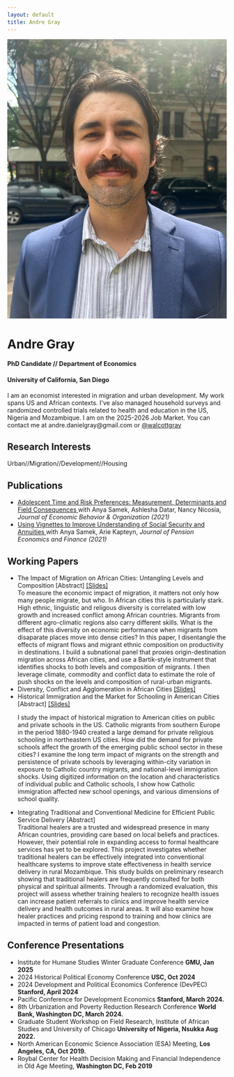 ```yaml
---
layout: default
title: Andre Gray
---
```

 <div class="profile-header">
    <img class="profile-picture" src="/assets/headshot_nyc.jpg" alt="Andre Gray" />
    <div class="profile-text">
      <h1>Andre Gray</h1>
      <div class="subtitle">
        <h4>PhD Candidate // Department of Economics</h4>
        <h4>University of California, San Diego</h4>
      </div>
      <p class="blurb">
        I am an economist interested in migration and urban development. My work spans US and African contexts. I've also managed household surveys and randomized controlled trials related to health and education in the US, Nigeria and Mozambique. I am on the 2025-2026 Job Market. You can contact me at andre.danielgray@gmail.com or <a href="https://x.com/walcottgray">@walcottgray</a>
      </p>
    </div>
  </div>


    
    
  <div class="right">
	<h2> Research Interests </h2>
      <p class="subtitle">
        Urban//Migration//Development//Housing
      </p>
	  <h2> Publications </h2>
	  	<ul class="papers">
		<li class="papers"> <a href="https://www.sciencedirect.com/science/article/pii/S0167268120304820?casa_token=8i7I0Rx2ps4AAAAA:U1CrwwtcLwwwf6He2X5C9PHpnWjNQEbt4sH-iQz127j79Kte6Pya8BTJ1nlF_ZMg7PHFgNvzcw"> Adolescent Time and Risk Preferences:
		Measurement, Determinants and Field Consequences </a> with Anya Samek, Ashlesha Datar, Nancy Nicosia, <i>Journal of Economic Behavior & Organization (2021)</i> </li>
	  	<li class="papers"> <a href="https://www.nber.org/papers/w26176.pdf"> Using Vignettes to Improve Understanding of Social Security and
			Annuities </a>  with Anya Samek, Arie Kapteyn, <i>Journal of Pension Economics and Finance (2021)</i> </li>
	  	</ul>
	<h2> Working Papers</h2>
	  	<ul class="papers">
			<li> The Impact of Migration on African Cities: Untangling Levels and Composition
    <span class="clickable-paper"> [Abstract] </span> 
    <a href="/assets/ethnic_cities_5-13-25.pdf">[Slides]</a>
    <div class="abstract">
      To measure the economic impact of migration, it matters not only how many people migrate, but who. In African cities this is particularly stark. High ethnic, linguistic and religous diversity is correlated with low growth and increased conflict among African countries. Migrants from different agro-climatic regions also carry different skills. What is the effect of this diversity on economic performance when migrants from disaparate places move into dense cities? In this paper, I disentangle the effects of migrant flows and migrant ethnic composition on productivity in destinations. I build a subnational panel that proxies origin-destination migration across African cities, and use a Bartik-style instrument that identifies shocks to both levels and composition of migrants. I then leverage climate, commodity and conflict data to estimate the role of push shocks on the levels and composition of rural-urban migrants.
    </div>
  </li>

<li> Diversity, Conflict and Agglomeration in African Cities  <a href="/assets/ethnic_cities_2-22-24.pdf">[Slides]</a>
			</li> 
			<li> Historical Immigration and the Market for Schooling in American Cities 
    <span class="clickable-paper"> [Abstract] </span> 
	<a href="/assets/micro286_10-5-23.pdf">[Slides]</a>

<div class="abstract">

I study the impact of historical migration to American cities on public and private schools in the US. Catholic migrants from southern Europe in the period 1880-1940 created a large demand for private religious schooling in northeastern US cities. How did the demand for private schools affect the growth of the emerging public school sector in these cities? I examine the long term impact of migrants on the strength and persistence of private schools by leveraging within-city variation in exposure to Catholic country migrants, and national-level immigration shocks. Using digitized information on the location and characteristics of individual public and Catholic schools, I show how Catholic immigration affected new school openings, and various dimensions of school quality.				
    </div>
	 </li>

<li> Integrating Traditional and Conventional Medicine for Efficient Public Service Delivery
<span class="clickable-paper"> [Abstract] </span> 

<div class="abstract">
Traditional healers are a trusted and widespread presence in many African countries, providing care based on local beliefs and practices. However, their potential role in expanding access to formal healthcare services has yet to be explored. This project investigates whether traditional healers can be effectively integrated into conventional healthcare systems to improve state effectiveness in health service delivery in rural Mozambique. This study builds on preliminary research showing that traditional healers are frequently consulted for both physical and spiritual ailments. Through a randomized evaluation, this project will assess whether training healers to recognize health issues can increase patient referrals to clinics and improve health service delivery and health outcomes in
rural areas. It will also examine how healer practices and pricing respond to training and how clinics are impacted in terms of patient load and congestion. 
    </div>
</li>
	  	</ul>
	  <h2> Conference Presentations </h2>
	  	<ul class="presentations">
<li class="presentations"> Institute for Humane Studies Winter Graduate Conference  <b>GMU, Jan 2025</b>
</li>
<li class="presentations"> 2024 Historical Political Economy Conference  <b>USC, Oct 2024</b>
</li>
<li class="presentations"> 2024 Development and Political Economics Conference (DevPEC)  <b>Stanford, April 2024</b>
</li>
<li class="presentations"> Pacific Conference for Development Economics <b> Stanford, March 2024.</b>
			</li>
			<li class="presentations"> 8th Urbanization and Poverty Reduction Research Conference <b> World Bank, Washington DC, March 2024.</b>
			</li>
		<li class="presentations"> Graduate Student Workshop on Field Research, Institute of African Studies and University of Chicago <b> University of Nigeria, Nsukka Aug 2022.</b>
			</li>
		<li class="presentations"> North American Economic Science Association (ESA) Meeting, <b> Los Angeles, CA, Oct 2019.</b>
			</li>
		<li class="presentations">  Roybal Center for Health Decision Making and Financial Independence in Old Age Meeting, <b> Washington DC, Feb 2019 </b>  </li>
	  	</ul>
    </div>

   <script>
document.addEventListener("DOMContentLoaded", function () {
  document.querySelectorAll(".clickable-paper").forEach(function (el) {
    el.style.cursor = "pointer";
    el.addEventListener("click", function () {
      const abstract = el.nextElementSibling.nextElementSibling;
      abstract.style.display = (abstract.style.display === "block") ? "none" : "block";
    });
  });
});
</script>
